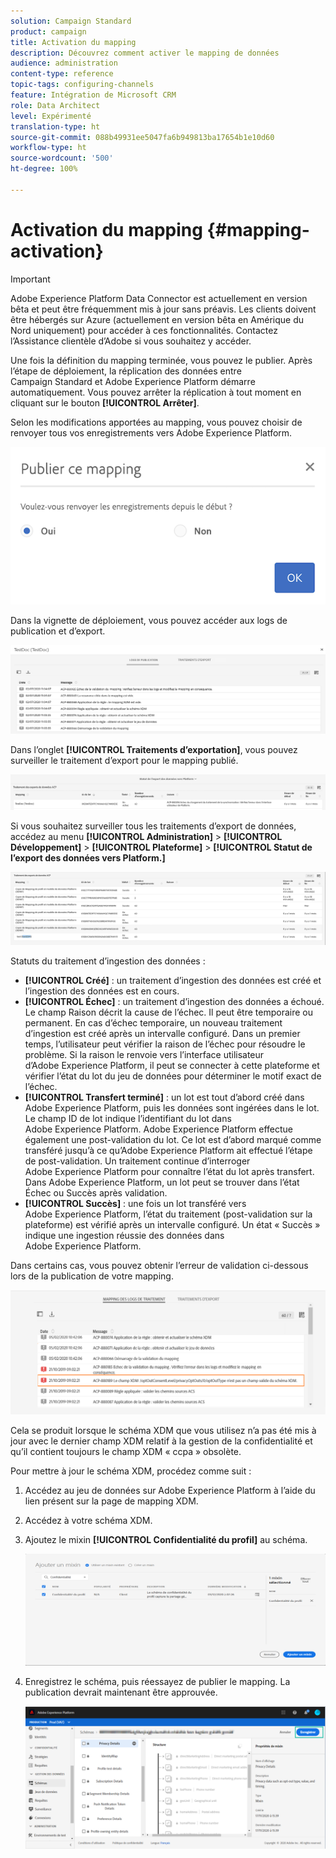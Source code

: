 ```yaml
---
solution: Campaign Standard
product: campaign
title: Activation du mapping
description: Découvrez comment activer le mapping de données
audience: administration
content-type: reference
topic-tags: configuring-channels
feature: Intégration de Microsoft CRM
role: Data Architect
level: Expérimenté
translation-type: ht
source-git-commit: 088b49931ee5047fa6b949813ba17654b1e10d60
workflow-type: ht
source-wordcount: '500'
ht-degree: 100%

---
```



# Activation du mapping {#mapping-activation}

>[!IMPORTANT]
>
>Adobe Experience Platform Data Connector est actuellement en version bêta et peut être fréquemment mis à jour sans préavis. Les clients doivent être hébergés sur Azure (actuellement en version bêta en Amérique du Nord uniquement) pour accéder à ces fonctionnalités. Contactez l’Assistance clientèle d’Adobe si vous souhaitez y accéder.

Une fois la définition du mapping terminée, vous pouvez le publier. Après l’étape de déploiement, la réplication des données entre Campaign Standard et Adobe Experience Platform démarre automatiquement. Vous pouvez arrêter la réplication à tout moment en cliquant sur le bouton **[!UICONTROL Arrêter]**.

Selon les modifications apportées au mapping, vous pouvez choisir de renvoyer tous vos enregistrements vers Adobe Experience Platform.

![](assets/aep_publishmapping.png)

Dans la vignette de déploiement, vous pouvez accéder aux logs de publication et d’export.

![](assets/aep_publog.png)

Dans l’onglet **[!UICONTROL Traitements d’exportation]**, vous pouvez surveiller le traitement d’export pour le mapping publié.

![](assets/aep_jobstatus.png)

Si vous souhaitez surveiller tous les traitements d’export de données, accédez au menu **[!UICONTROL Administration]** > **[!UICONTROL Développement]** > **[!UICONTROL Plateforme]** > **[!UICONTROL Statut de l’export des données vers Platform.]**

![](assets/aep_statusmapping.png)

Statuts du traitement d’ingestion des données :

* **[!UICONTROL Créé]** : un traitement d’ingestion des données est créé et l’ingestion des données est en cours.
* **[!UICONTROL Échec]** : un traitement d’ingestion des données a échoué. Le champ Raison décrit la cause de l’échec. Il peut être temporaire ou permanent. En cas d’échec temporaire, un nouveau traitement d’ingestion est créé après un intervalle configuré. Dans un premier temps, l’utilisateur peut vérifier la raison de l’échec pour résoudre le problème. Si la raison le renvoie vers l’interface utilisateur d’Adobe Experience Platform, il peut se connecter à cette plateforme et vérifier l’état du lot du jeu de données pour déterminer le motif exact de l’échec.
* **[!UICONTROL Transfert terminé]** : un lot est tout d’abord créé dans Adobe Experience Platform, puis les données sont ingérées dans le lot. Le champ ID de lot indique l’identifiant du lot dans Adobe Experience Platform. Adobe Experience Platform effectue également une post-validation du lot. Ce lot est d’abord marqué comme transféré jusqu’à ce qu’Adobe Experience Platform ait effectué l’étape de post-validation. Un traitement continue d’interroger Adobe Experience Platform pour connaître l’état du lot après transfert. Dans Adobe Experience Platform, un lot peut se trouver dans l’état Échec ou Succès après validation.
* **[!UICONTROL Succès]** : une fois un lot transféré vers Adobe Experience Platform, l’état du traitement (post-validation sur la plateforme) est vérifié après un intervalle configuré. Un état « Succès » indique une ingestion réussie des données dans Adobe Experience Platform.

Dans certains cas, vous pouvez obtenir l’erreur de validation ci-dessous lors de la publication de votre mapping.

![](assets/aep_datamapping_ccpa.png)

Cela se produit lorsque le schéma XDM que vous utilisez n’a pas été mis à jour avec le dernier champ XDM relatif à la gestion de la confidentialité et qu’il contient toujours le champ XDM « ccpa » obsolète.

Pour mettre à jour le schéma XDM, procédez comme suit :

1. Accédez au jeu de données sur Adobe Experience Platform à l’aide du lien présent sur la page de mapping XDM.

1. Accédez à votre schéma XDM.

1. Ajoutez le mixin **[!UICONTROL Confidentialité du profil]** au schéma.

   ![](assets/aep_datamapping_privacyfield.png)

1. Enregistrez le schéma, puis réessayez de publier le mapping. La publication devrait maintenant être approuvée.

   ![](assets/aep_save_mapping.png)
